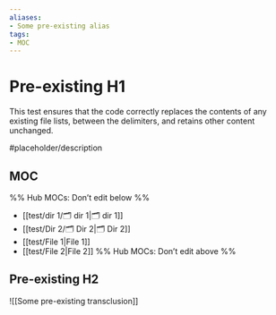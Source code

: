```yaml
---
aliases:
- Some pre-existing alias
tags: 
- MOC
---
```


# Pre-existing H1

This test ensures that the code correctly replaces the contents of
any existing file lists, between the delimiters, and retains
other content unchanged.

#placeholder/description 

## MOC

%% Hub MOCs: Don’t edit below  %%
-  [[test/dir 1/🗂️ dir 1|🗂️ dir 1]]
-  [[test/Dir 2/🗂️ Dir 2|🗂️ Dir 2]]
-  [[test/File 1|File 1]]
-  [[test/File 2|File 2]]
%% Hub MOCs: Don’t edit above  %%

## Pre-existing H2

![[Some pre-existing transclusion]]
